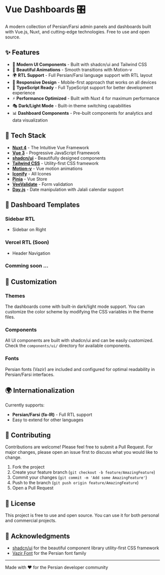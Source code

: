 # Vue Dashboards 🎛️

A modern collection of Persian/Farsi admin panels and dashboards built with Vue.js, Nuxt, and cutting-edge technologies. Free to use and open source.

## ✨ Features

- 🎨 **Modern UI Components** - Built with shadcn/ui and Tailwind CSS
- 🌟 **Beautiful Animations** - Smooth transitions with Motion-v
- 🌍 **RTL Support** - Full Persian/Farsi language support with RTL layout
- 📱 **Responsive Design** - Mobile-first approach that works on all devices
- 🎯 **TypeScript Ready** - Full TypeScript support for better development experience
- ⚡ **Performance Optimized** - Built with Nuxt 4 for maximum performance
- 🎭 **Dark/Light Mode** - Built-in theme switching capabilities
- 📊 **Dashboard Components** - Pre-built components for analytics and data visualization

## 🚀 Tech Stack

- **[Nuxt 4](https://nuxt.com/)** - The Intuitive Vue Framework
- **[Vue 3](https://vuejs.org/)** - Progressive JavaScript Framework
- **[shadcn/ui](https://ui.shadcn.com/)** - Beautifully designed components
- **[Tailwind CSS](https://tailwindcss.com/)** - Utility-first CSS framework
- **[Motion-v](https://motion-v.netlify.app/)** - Vue motion animations
- **[Iconify](https://icones.js.org/)** - All Icones
- **[Pinia](https://pinia.vuejs.org/)** - Vue Store
- **[VeeValidate](https://vee-validate.logaretm.com/)** - Form validation
- **[Day.js](https://day.js.org/)** - Date manipulation with Jalali calendar support

## 📁 Dashboard Templates

### Sidebar RTL
- Sidebar on Right
### Vercel RTL (Soon)
- Header Navigation
### Comming soon ...

## 🎨 Customization

### Themes
The dashboards come with built-in dark/light mode support. You can customize the color scheme by modifying the CSS variables in the theme files.

### Components
All UI components are built with shadcn/ui and can be easily customized. Check the `components/ui/` directory for available components.

### Fonts
Persian fonts (Vazir) are included and configured for optimal readability in Persian/Farsi interfaces.


## 🌍 Internationalization

Currently supports:
- **Persian/Farsi (fa-IR)** - Full RTL support
- Easy to extend for other languages

## 🤝 Contributing

Contributions are welcome! Please feel free to submit a Pull Request. For major changes, please open an issue first to discuss what you would like to change.

1. Fork the project
2. Create your feature branch (`git checkout -b feature/AmazingFeature`)
3. Commit your changes (`git commit -m 'Add some AmazingFeature'`)
4. Push to the branch (`git push origin feature/AmazingFeature`)
5. Open a Pull Request

## 📄 License

This project is free to use and open source. You can use it for both personal and commercial projects.

## 🙏 Acknowledgments

- [shadcn/ui](https://ui.shadcn.com/) for the beautiful component library
utility-first CSS framework
- [Vazir Font](https://github.com/rastikerdar/vazir-font) for the Persian font family

---

Made with ❤️ for the Persian developer community
